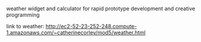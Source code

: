 weather widget and calculator for rapid prototype development and creative programming

link to weather: http://ec2-52-23-252-248.compute-1.amazonaws.com/~catherinecorley/mod5/weather.html 
